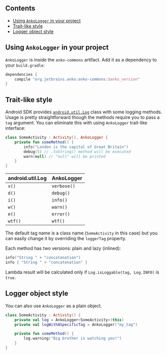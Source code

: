 ## Contents

* [Using `AnkoLogger` in your project](#using-ankologger-in-your-project)
* [Trait-like style](#trait-like-style)
* [Logger object style](#logger-object-style)

## Using `AnkoLogger` in your project

`AnkoLogger` is inside the `anko-commons` artifact. Add it as a dependency to your `build.gradle`:

```groovy
dependencies {
    compile "org.jetbrains.anko:anko-commons:$anko_version"
}
```

## Trait-like style

Android SDK provides [`android.util.Log`](https://developer.android.com/reference/android/util/Log.html) class with some logging methods. Usage is pretty straightforward though the methods require you to pass a `tag` argument. You can eliminate this with using `AnkoLogger` trait-like interface:

```kotlin
class SomeActivity : Activity(), AnkoLogger {
    private fun someMethod() {
        info("London is the capital of Great Britain")
        debug(5) // .toString() method will be executed
        warn(null) // "null" will be printed
    }
}
```

android.util.Log  | AnkoLogger
------------------|------------
`v()`             | `verbose()`
`d()`             | `debug()`
`i()`             | `info()`
`w()`             | `warn()`
`e()`             | `error()`
`wtf()`           | `wtf()`

The default tag name is a class name (`SomeActivity` in this case) but you can easily change it by overriding the `loggerTag` property.

Each method has two versions: plain and lazy (inlined):

```kotlin
info("String " + "concatenation")
info { "String " + "concatenation" }
```

Lambda result will be calculated only if `Log.isLoggable(tag, Log.INFO)` is `true`.

## Logger object style

You can also use `AnkoLogger` as a plain object.

```kotlin
class SomeActivity : Activity() {
    private val log = AnkoLogger<SomeActivity>(this)
    private val logWithASpecificTag = AnkoLogger("my_tag")

    private fun someMethod() {
        log.warning("Big brother is watching you!")
    }
}
```